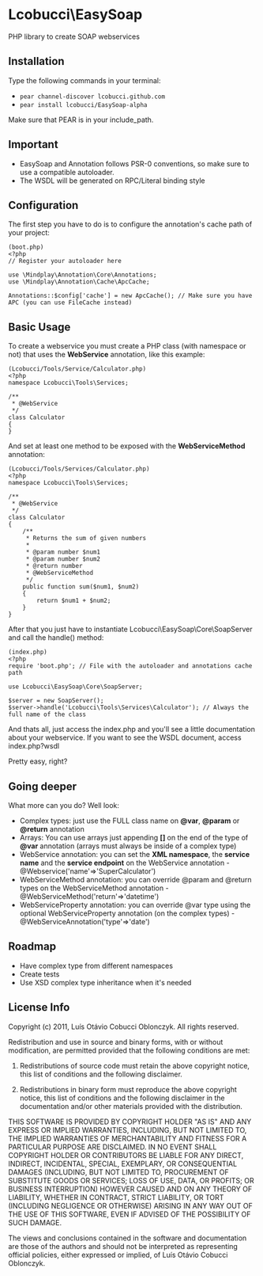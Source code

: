 Lcobucci\EasySoap
=================

PHP library to create SOAP webservices

Installation
------------

Type the following commands in your terminal:

  * `pear channel-discover lcobucci.github.com`
  * `pear install lcobucci/EasySoap-alpha`

Make sure that PEAR is in your include_path.

Important
---------

 * EasySoap and Annotation follows PSR-0 conventions, so make sure to use a compatible autoloader.
 * The WSDL will be generated on RPC/Literal binding style

Configuration
-------------

The first step you have to do is to configure the annotation's cache path of your project:

    (boot.php)
    <?php
    // Register your autoloader here
        
    use \Mindplay\Annotation\Core\Annotations;
    use \Mindplay\Annotation\Cache\ApcCache;
    
    Annotations::$config['cache'] = new ApcCache(); // Make sure you have APC (you can use FileCache instead)
    
Basic Usage
-----------

To create a webservice you must create a PHP class (with namespace or not) that uses the **WebService** annotation, like this example:

    (Lcobucci/Tools/Service/Calculator.php)
    <?php
    namespace Lcobucci\Tools\Services;
    
    /**
     * @WebService
     */
    class Calculator
    {
    }
    
And set at least one method to be exposed with the **WebServiceMethod** annotation:

    (Lcobucci/Tools/Services/Calculator.php)
    <?php
    namespace Lcobucci\Tools\Services;
    
    /**
     * @WebService
     */
    class Calculator
    {
        /**
         * Returns the sum of given numbers
         *
         * @param number $num1
         * @param number $num2
         * @return number
         * @WebServiceMethod
         */
        public function sum($num1, $num2)
        {
            return $num1 + $num2;
        }
    }
    
After that you just have to instantiate Lcobucci\EasySoap\Core\SoapServer and call the handle() method:

    (index.php)
    <?php
    require 'boot.php'; // File with the autoloader and annotations cache path
    
    use Lcobucci\EasySoap\Core\SoapServer;
    
    $server = new SoapServer();
    $server->handle('Lcobucci\Tools\Services\Calculator'); // Always the full name of the class

And thats all, just access the index.php and you'll see a little documentation about your webservice.
If you want to see the WSDL document, access index.php?wsdl

Pretty easy, right?

Going deeper
-----------

What more can you do? Well look:

 * Complex types: just use the FULL class name on **@var**, **@param** or **@return** annotation
 * Arrays: You can use arrays just appending **[]** on the end of the type of **@var** annotation (arrays must always be inside of a complex type)
 * WebService annotation: you can set the **XML namespace**, the **service name** and the **service endpoint** on the WebService annotation - @Webservice('name'=>'SuperCalculator')
 * WebServiceMethod annotation: you can override @param and @return types on the WebServiceMethod annotation - @WebServiceMethod('return'=>'datetime')
 * WebServiceProperty annotation: you can override @var type using the optional WebServiceProperty annotation (on the complex types) - @WebServiceAnnotation('type'=>'date')
 
Roadmap
-------

 * Have complex type from different namespaces
 * Create tests
 * Use XSD complex type inheritance when it's needed

License Info
------------

Copyright (c) 2011, Luís Otávio Cobucci Oblonczyk.
All rights reserved.

Redistribution and use in source and binary forms, with or without modification, are
permitted provided that the following conditions are met:

   1. Redistributions of source code must retain the above copyright notice, this list of
      conditions and the following disclaimer.

   2. Redistributions in binary form must reproduce the above copyright notice, this list
      of conditions and the following disclaimer in the documentation and/or other materials
      provided with the distribution.

THIS SOFTWARE IS PROVIDED BY COPYRIGHT HOLDER "AS IS" AND ANY EXPRESS OR IMPLIED
WARRANTIES, INCLUDING, BUT NOT LIMITED TO, THE IMPLIED WARRANTIES OF MERCHANTABILITY AND
FITNESS FOR A PARTICULAR PURPOSE ARE DISCLAIMED. IN NO EVENT SHALL COPYRIGHT HOLDER OR
CONTRIBUTORS BE LIABLE FOR ANY DIRECT, INDIRECT, INCIDENTAL, SPECIAL, EXEMPLARY, OR
CONSEQUENTIAL DAMAGES (INCLUDING, BUT NOT LIMITED TO, PROCUREMENT OF SUBSTITUTE GOODS OR
SERVICES; LOSS OF USE, DATA, OR PROFITS; OR BUSINESS INTERRUPTION) HOWEVER CAUSED AND ON
ANY THEORY OF LIABILITY, WHETHER IN CONTRACT, STRICT LIABILITY, OR TORT (INCLUDING
NEGLIGENCE OR OTHERWISE) ARISING IN ANY WAY OUT OF THE USE OF THIS SOFTWARE, EVEN IF
ADVISED OF THE POSSIBILITY OF SUCH DAMAGE.

The views and conclusions contained in the software and documentation are those of the
authors and should not be interpreted as representing official policies, either expressed
or implied, of Luís Otávio Cobucci Oblonczyk.
